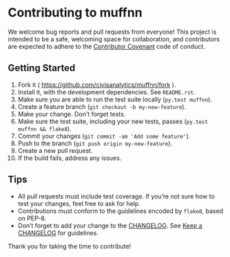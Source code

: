 # Contributing to muffnn

We welcome bug reports and pull requests from everyone!
This project is intended to be a safe, welcoming space for collaboration, and
contributors are expected to adhere to the
[Contributor Covenant](http://contributor-covenant.org) code of conduct.


## Getting Started

1. Fork it ( https://github.com/civisanalytics/muffnn/fork ).
2. Install it, with the development dependencies.  See `README.rst`.
3. Make sure you are able to run the test suite locally (`py.test muffnn`).
4. Create a feature branch (`git checkout -b my-new-feature`).
5. Make your change. Don't forget tests.
6. Make sure the test suite, including your new tests, passes
   (`py.test muffnn && flake8`).
7. Commit your changes (`git commit -am 'Add some feature'`).
8. Push to the branch (`git push origin my-new-feature`).
9. Create a new pull request.
10. If the build fails, address any issues.

## Tips

- All pull requests must include test coverage. If you’re not sure how to test
  your changes, feel free to ask for help.
- Contributions must conform to the guidelines encoded by `flake8`, based on
  PEP-8.
- Don’t forget to add your change to the [CHANGELOG](CHANGELOG.md). See
  [Keep a CHANGELOG](http://keepachangelog.com/) for guidelines.

Thank you for taking the time to contribute!
